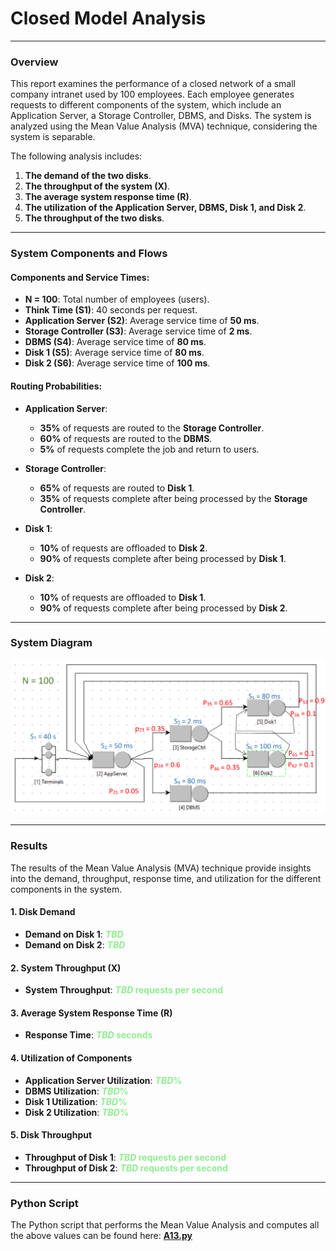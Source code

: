 # Closed Model Analysis
___

### Overview

This report examines the performance of a closed network of a small company intranet used by 100 employees. Each employee generates requests to different components of the system, which include an Application Server, a Storage Controller, DBMS, and Disks. The system is analyzed using the Mean Value Analysis (MVA) technique, considering the system is separable.

The following analysis includes:

1. **The demand of the two disks**.
2. **The throughput of the system (X)**.
3. **The average system response time (R)**.
4. **The utilization of the Application Server, DBMS, Disk 1, and Disk 2**.
5. **The throughput of the two disks**.

--- 

### System Components and Flows

#### Components and Service Times:

- **N = 100**: Total number of employees (users).
- **Think Time (S1)**: 40 seconds per request.
- **Application Server (S2)**: Average service time of **50 ms**.
- **Storage Controller (S3)**: Average service time of **2 ms**.
- **DBMS (S4)**: Average service time of **80 ms**.
- **Disk 1 (S5)**: Average service time of **80 ms**.
- **Disk 2 (S6)**: Average service time of **100 ms**.

#### Routing Probabilities:

- **Application Server**:
  - **35%** of requests are routed to the **Storage Controller**.
  - **60%** of requests are routed to the **DBMS**.
  - **5%** of requests complete the job and return to users.

- **Storage Controller**:
  - **65%** of requests are routed to **Disk 1**.
  - **35%** of requests complete after being processed by the **Storage Controller**.

- **Disk 1**:
  - **10%** of requests are offloaded to **Disk 2**.
  - **90%** of requests complete after being processed by **Disk 1**.

- **Disk 2**:
  - **10%** of requests are offloaded to **Disk 1**.
  - **90%** of requests complete after being processed by **Disk 2**.

___

### System Diagram

![System Diagram](a13_diagram.png)

--- 

### Results

The results of the Mean Value Analysis (MVA) technique provide insights into the demand, throughput, response time, and utilization for the different components in the system.

#### 1. Disk Demand
- **Demand on Disk 1**: <span style="color:lightgreen;font-weight:bold">_TBD_</span>
- **Demand on Disk 2**: <span style="color:lightgreen;font-weight:bold">_TBD_</span>

#### 2. System Throughput (X)
- **System Throughput**: <span style="color:lightgreen;font-weight:bold">_TBD_ requests per second</span>

#### 3. Average System Response Time (R)
- **Response Time**: <span style="color:lightgreen;font-weight:bold">_TBD_ seconds</span>

#### 4. Utilization of Components
- **Application Server Utilization**: <span style="color:lightgreen;font-weight:bold">_TBD_%</span>
- **DBMS Utilization**: <span style="color:lightgreen;font-weight:bold">_TBD_%</span>
- **Disk 1 Utilization**: <span style="color:lightgreen;font-weight:bold">_TBD_%</span>
- **Disk 2 Utilization**: <span style="color:lightgreen;font-weight:bold">_TBD_%</span>

#### 5. Disk Throughput
- **Throughput of Disk 1**: <span style="color:lightgreen;font-weight:bold">_TBD_ requests per second</span>
- **Throughput of Disk 2**: <span style="color:lightgreen;font-weight:bold">_TBD_ requests per second</span>

--- 

### Python Script

The Python script that performs the Mean Value Analysis and computes all the above values can be found here: [**A13.py**](A13.py)
